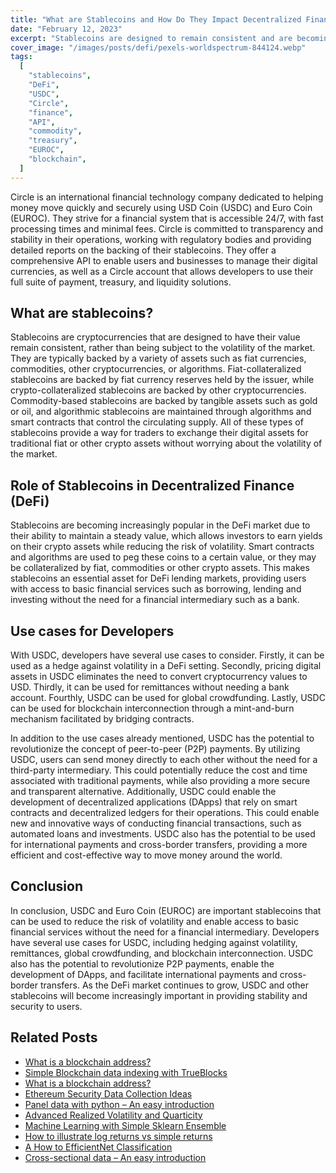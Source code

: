 ```yaml
---
title: "What are Stablecoins and How Do They Impact Decentralized Finance"
date: "February 12, 2023"
excerpt: "Stablecoins are designed to remain consistent and are becoming increasingly popular in the DeFi market due to their ability to maintain a steady value."
cover_image: "/images/posts/defi/pexels-worldspectrum-844124.webp"
tags:
  [
    "stablecoins",
    "DeFi",
    "USDC",
    "Circle",
    "finance",
    "API",
    "commodity",
    "treasury",
    "EUROC",
    "blockchain",
  ]
---
```


Circle is an international financial technology company dedicated to helping money move quickly and securely using USD Coin (USDC) and Euro Coin (EUROC). They strive for a financial system that is accessible 24/7, with fast processing times and minimal fees. Circle is committed to transparency and stability in their operations, working with regulatory bodies and providing detailed reports on the backing of their stablecoins. They offer a comprehensive API to enable users and businesses to manage their digital currencies, as well as a Circle account that allows developers to use their full suite of payment, treasury, and liquidity solutions.

## What are stablecoins?

Stablecoins are cryptocurrencies that are designed to have their value remain consistent, rather than being subject to the volatility of the market. They are typically backed by a variety of assets such as fiat currencies, commodities, other cryptocurrencies, or algorithms. Fiat-collateralized stablecoins are backed by fiat currency reserves held by the issuer, while crypto-collateralized stablecoins are backed by other cryptocurrencies. Commodity-based stablecoins are backed by tangible assets such as gold or oil, and algorithmic stablecoins are maintained through algorithms and smart contracts that control the circulating supply. All of these types of stablecoins provide a way for traders to exchange their digital assets for traditional fiat or other crypto assets without worrying about the volatility of the market.

## Role of Stablecoins in Decentralized Finance (DeFi)

Stablecoins are becoming increasingly popular in the DeFi market due to their ability to maintain a steady value, which allows investors to earn yields on their crypto assets while reducing the risk of volatility. Smart contracts and algorithms are used to peg these coins to a certain value, or they may be collateralized by fiat, commodities or other crypto assets. This makes stablecoins an essential asset for DeFi lending markets, providing users with access to basic financial services such as borrowing, lending and investing without the need for a financial intermediary such as a bank.

## Use cases for Developers

With USDC, developers have several use cases to consider. Firstly, it can be used as a hedge against volatility in a DeFi setting. Secondly, pricing digital assets in USDC eliminates the need to convert cryptocurrency values to USD. Thirdly, it can be used for remittances without needing a bank account. Fourthly, USDC can be used for global crowdfunding. Lastly, USDC can be used for blockchain interconnection through a mint-and-burn mechanism facilitated by bridging contracts.

In addition to the use cases already mentioned, USDC has the potential to revolutionize the concept of peer-to-peer (P2P) payments. By utilizing USDC, users can send money directly to each other without the need for a third-party intermediary. This could potentially reduce the cost and time associated with traditional payments, while also providing a more secure and transparent alternative. Additionally, USDC could enable the development of decentralized applications (DApps) that rely on smart contracts and decentralized ledgers for their operations. This could enable new and innovative ways of conducting financial transactions, such as automated loans and investments. USDC also has the potential to be used for international payments and cross-border transfers, providing a more efficient and cost-effective way to move money around the world.

## Conclusion

In conclusion, USDC and Euro Coin (EUROC) are important stablecoins that can be used to reduce the risk of volatility and enable access to basic financial services without the need for a financial intermediary. Developers have several use cases for USDC, including hedging against volatility, remittances, global crowdfunding, and blockchain interconnection. USDC also has the potential to revolutionize P2P payments, enable the development of DApps, and facilitate international payments and cross-border transfers. As the DeFi market continues to grow, USDC and other stablecoins will become increasingly important in providing stability and security to users.

## Related Posts

- [What is a blockchain address?](https://dspyt.com/what-is-blockchain-address)
- [Simple Blockchain data indexing with TrueBlocks](https://dspyt.com/blockchain-data-indexer-with-trueblocks)
- [What is a blockchain address?](https://dspyt.com/what-is-blockchain-address)
- [Ethereum Security Data Collection Ideas](https://dspyt.com/data_collection_ideas)
- [Panel data with python – An easy introduction](https://dspyt.com/panel-data-econometrics-an-introduction-with-an-example-in-python)
- [Advanced Realized Volatility and Quarticity](https://dspyt.com/advanced-realized-volatility-and-quarticity)
- [Machine Learning with Simple Sklearn Ensemble](https://dspyt.com/machine-learning-simple-sklearn-ensemble)
- [How to illustrate log returns vs simple returns](https://dspyt.com/simple-returns-log-return-and-volatility-simple-introduction)
- [A How to EfficientNet Classification](https://dspyt.com/efficientnet-classification)
- [Cross-sectional data – An easy introduction](https://dspyt.com/cross-sectional-data-an-easy-introduction)
